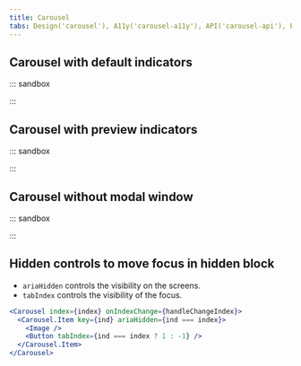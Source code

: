 ```yaml
---
title: Carousel
tabs: Design('carousel'), A11y('carousel-a11y'), API('carousel-api'), Example('carousel-code'), Changelog('carousel-changelog')
---
```


## Carousel with default indicators

::: sandbox

<script lang="tsx">
  export Demo from './examples/carousel_with_default_indicators.tsx';
</script>

:::

## Carousel with preview indicators

::: sandbox

<script lang="tsx">
  export Demo from './examples/carousel_with_preview_indicators.tsx';
</script>

:::

## Carousel without modal window

::: sandbox

<script lang="tsx">
  export Demo from './examples/carousel_without_modal_window.tsx';
</script>

:::

## Hidden controls to move focus in hidden block

- `ariaHidden` controls the visibility on the screens.
- `tabIndex` controls the visibility of the focus.

```jsx
<Carousel index={index} onIndexChange={handleChangeIndex}>
  <Carousel.Item key={ind} ariaHidden={ind === index}>
    <Image />
    <Button tabIndex={ind === index ? 1 : -1} />
  </Carousel.Item>
</Carousel>
```

